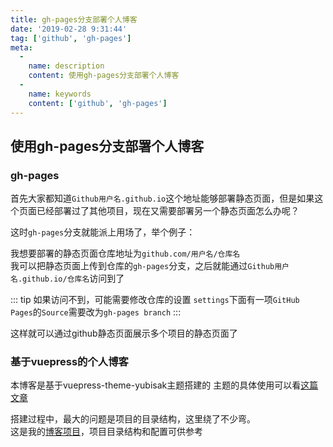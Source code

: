 ```yaml
---
title: gh-pages分支部署个人博客
date: '2019-02-28 9:31:44'
tag: ['github', 'gh-pages']
meta:
  -
    name: description
    content: 使用gh-pages分支部署个人博客
  -
    name: keywords
    content: ['github', 'gh-pages']
---
```

## 使用gh-pages分支部署个人博客
<!-- more -->

### gh-pages
首先大家都知道`Github用户名.github.io`这个地址能够部署静态页面，但是如果这个页面已经部署过了其他项目，现在又需要部署另一个静态页面怎么办呢？

这时`gh-pages`分支就能派上用场了，举个例子：  

我想要部署的静态页面仓库地址为`github.com/用户名/仓库名`  
我可以把静态页面上传到仓库的`gh-pages`分支，之后就能通过`Github用户名.github.io/仓库名`访问到了

::: tip
如果访问不到，可能需要修改仓库的设置
`settings`下面有一项`GitHub Pages`的`Source`需要改为`gh-pages branch`
:::

这样就可以通过github静态页面展示多个项目的静态页面了


### 基于vuepress的个人博客
本博客是基于vuepress-theme-yubisak主题搭建的
主题的具体使用可以看[这篇文章](https://wuwaki.me/yubisaki/usage.html)

搭建过程中，最大的问题是项目的目录结构，这里绕了不少弯。  
这是我的[博客项目](https://github.com/mornyang/blog)，项目目录结构和配置可供参考